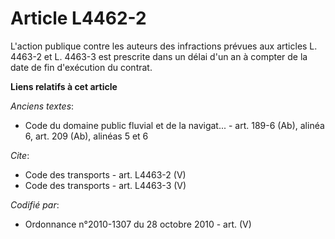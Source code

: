 # Article L4462-2

L'action publique contre les auteurs des infractions prévues aux articles L. 4463-2 et L. 4463-3 est prescrite dans un délai
d'un an à compter de la date de fin d'exécution du contrat.

**Liens relatifs à cet article**

_Anciens textes_:

  - Code du domaine public fluvial et de la navigat... - art. 189-6 (Ab), alinéa 6, art. 209 (Ab), alinéas 5 et 6

_Cite_:

  - Code des transports - art. L4463-2 (V)
  - Code des transports - art. L4463-3 (V)

_Codifié par_:

  - Ordonnance n°2010-1307 du 28 octobre 2010 - art. (V)
